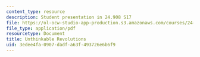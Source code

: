 ```yaml
---
content_type: resource
description: Student presentation in 24.908 S17
file: https://ol-ocw-studio-app-production.s3.amazonaws.com/courses/24-908-creole-languages-and-caribbean-identities-spring-2017/3edee4fa0907dadfa63f493726e6b6f9_MIT24_908s17_UnthinkableRevolutions.pdf
file_type: application/pdf
resourcetype: Document
title: Unthinkable Revolutions
uid: 3edee4fa-0907-dadf-a63f-493726e6b6f9
---
```

